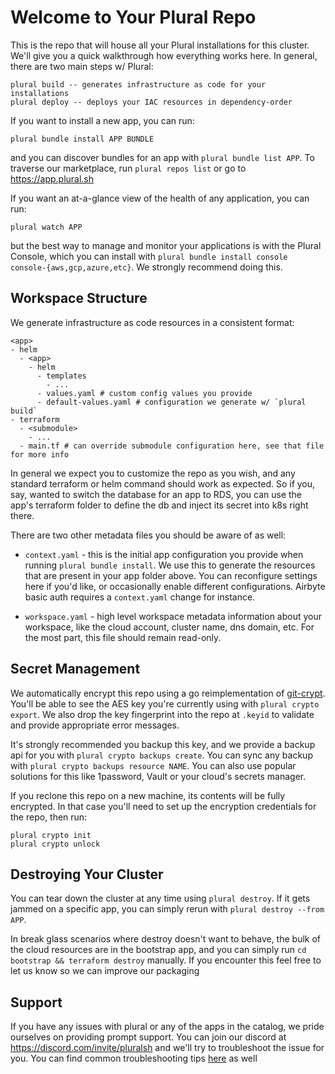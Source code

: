 # Welcome to Your Plural Repo

This is the repo that will house all your Plural installations for this cluster.  We'll give you a quick walkthrough how everything works here.  In general, there are two main steps w/ Plural:

```
plural build -- generates infrastructure as code for your installations
plural deploy -- deploys your IAC resources in dependency-order
```


If you want to install a new app, you can run:

```
plural bundle install APP BUNDLE
```

and you can discover bundles for an app with `plural bundle list APP`. To traverse our marketplace, run `plural repos list` or go to https://app.plural.sh

If you want an at-a-glance view of the health of any application, you can run:

```
plural watch APP
```

but the best way to manage and monitor your applications is with the Plural Console, which you can install with `plural bundle install console console-{aws,gcp,azure,etc}`.  We strongly recommend doing this.

## Workspace Structure

We generate infrastructure as code resources in a consistent format:

```
<app>
- helm
  - <app>
    - helm
      - templates
        - ...
      - values.yaml # custom config values you provide
      - default-values.yaml # configuration we generate w/ `plural build`
- terraform
  - <submodule>
    - ...
  - main.tf # can override submodule configuration here, see that file for more info
```

In general we expect you to customize the repo as you wish, and any standard terraform or helm command should work as expected.  So if you, say, wanted to switch the database for an app to RDS, you can use the app's terraform folder to define the db and inject its secret into k8s right there.

There are two other metadata files you should be aware of as well:

* `context.yaml` - this is the initial app configuration you provide when running `plural bundle install`.  We use this to generate the resources that are present in your app folder above.  You can reconfigure settings here if you'd like, or occasionally enable different configurations.  Airbyte basic auth requires a `context.yaml` change for instance.

* `workspace.yaml` - high level workspace metadata information about your workspace, like the cloud account, cluster name, dns domain, etc.  For the most part, this file should remain read-only.

## Secret Management

We automatically encrypt this repo using a go reimplementation of [git-crypt](https://github.com/AGWA/git-crypt).  You'll be able to see the AES key you're currently using with `plural crypto export`.  We also drop the key fingerprint into the repo at `.keyid` to validate and provide appropriate error messages.

It's strongly recommended you backup this key, and we provide a backup api for you with `plural crypto backups create`.  You can sync any backup with `plural crypto backups resource NAME`.  You can also use popular solutions for this like 1password, Vault or your cloud's secrets manager.

If you reclone this repo on a new machine, its contents will be fully encrypted.  In that case you'll need to set up the encryption credentials for the repo, then run:

```
plural crypto init
plural crypto unlock
```


## Destroying Your Cluster

You can tear down the cluster at any time using `plural destroy`.  If it gets jammed on a specific app, you can simply rerun with `plural destroy --from APP`.

In break glass scenarios where destroy doesn't want to behave, the bulk of the cloud resources are in the bootstrap app, and you can simply run `cd bootstrap && terraform destroy` manually.  If you encounter this feel free to let us know so we can improve our packaging

## Support

If you have any issues with plural or any of the apps in the catalog, we pride ourselves on providing prompt support.  You can join our discord at https://discord.com/invite/pluralsh and we'll try to troubleshoot the issue for you.  You can find common troubleshooting tips [here](https://docs.plural.sh/reference/troubleshooting) as well